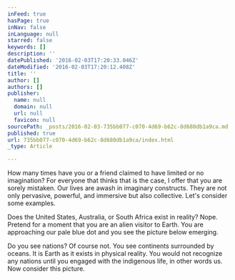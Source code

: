 ```yaml
---
inFeed: true
hasPage: true
inNav: false
inLanguage: null
starred: false
keywords: []
description: ''
datePublished: '2016-02-03T17:20:33.046Z'
dateModified: '2016-02-03T17:20:12.408Z'
title: ''
author: []
authors: []
publisher:
  name: null
  domain: null
  url: null
  favicon: null
sourcePath: _posts/2016-02-03-735bb077-c070-4d69-b62c-8d680db1a9ca.md
published: true
url: 735bb077-c070-4d69-b62c-8d680db1a9ca/index.html
_type: Article

---
```

How many times have you or a friend claimed to have limited or no imagination? For everyone that thinks that is the case, I offer that you are sorely mistaken. Our lives are awash in imaginary constructs. They are not only pervasive, powerful, and immersive but also collective. Let's consider some examples.
  
Does the United States, Australia, or South Africa exist in reality? Nope. Pretend for a moment that you are an alien visitor to Earth. You are approaching our pale blue dot and you see the picture below emerging.
  
Do you see nations? Of course not. You see continents surrounded by oceans. It is Earth as it exists in physical reality. You would not recognize any nations until you engaged with the indigenous life, in other words us. Now consider this picture.